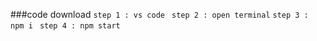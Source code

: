###code download
```step 1 : vs code ```
```step 2 : open terminal```
```step 3 : npm i ```
```step 4 : npm start```
